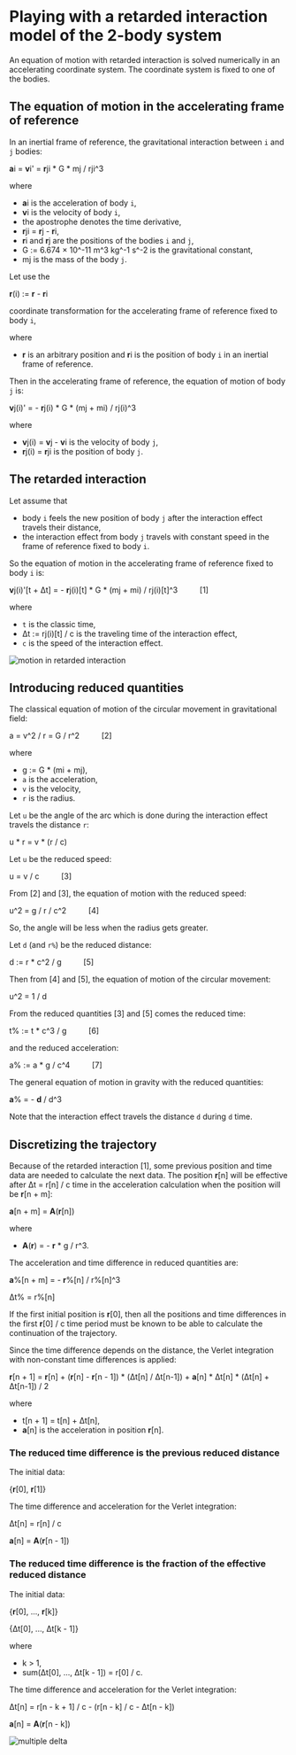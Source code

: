 ​
# Playing with a retarded interaction model of the 2-body system

An equation of motion with retarded interaction is solved numerically in an accelerating coordinate system.
The coordinate system is fixed to one of the bodies.


## The equation of motion in the accelerating frame of reference

In an inertial frame of reference, the gravitational interaction between `i` and `j` bodies:

**a**i = **v**i' = **r**ji * G * mj / rji^3

where
- **a**i is the acceleration of body `i`,
- **v**i is the velocity of body `i`,
- the apostrophe denotes the time derivative,
- **r**ji = **r**j - **r**i,
- **r**i and **r**j are the positions of the bodies `i` and `j`,
- G := 6.674 × 10^-11 m^3 kg^-1 s^-2 is the gravitational constant,
- mj is the mass of the body `j`.

Let use the

**r**(i) := **r** - **r**i

coordinate transformation for the accelerating frame of reference fixed to body `i`,

where
- **r** is an arbitrary position and **r**i is the position of body `i` in an inertial frame of reference.

Then in the accelerating frame of reference, the equation of motion of body `j` is:

**v**j(i)' = - **r**j(i) * G * (mj + mi) / rj(i)^3

where
- **v**j(i) = **v**j - **v**i is the velocity of body `j`,
- **r**j(i) = **r**ji is the position of body `j`.


## The retarded interaction

Let assume that
- body `i` feels the new position of body `j` after the interaction effect travels their distance,
- the interaction effect from body `j` travels with constant speed in the frame of reference fixed to body `i`.

So the equation of motion in the accelerating frame of reference fixed to body `i` is:

**v**j(i)'[t + Δt] = - **r**j(i)[t] * G * (mj + mi) / rj(i)[t]^3        &emsp; &emsp; [1]

where
- `t` is the classic time,
- Δt := rj(i)[t] / c is the traveling time of the interaction effect,
- `c` is the speed of the interaction effect.

![motion in retarded interaction](motion_in_retarded_interaction.svg)


## Introducing reduced quantities

The classical equation of motion of the circular movement in gravitational field:

a = v^2 / r = G / r^2       &emsp; &emsp; [2]

where
- g := G * (mi + mj),
- `a` is the acceleration,
- `v` is the velocity,
- `r` is the radius.

Let `u` be the angle of the arc which is done during the interaction effect travels the distance `r`:

u * r = v * (r / c)

Let `u` be the reduced speed:

u = v / c       &emsp; &emsp; [3]

From [2] and [3], the equation of motion with the reduced speed:

u^2 = g / r / c^2       &emsp; &emsp; [4]

So, the angle will be less when the radius gets greater.

Let `d` (and `r%`) be the reduced distance:

d := r * c^2 / g        &emsp; &emsp; [5]

Then from [4] and [5], the equation of motion of the circular movement:

u^2 = 1 / d

From the reduced quantities [3] and [5] comes the reduced time:

t% := t * c^3 / g       &emsp; &emsp; [6]

and the reduced acceleration:

a% := a * g / c^4       &emsp; &emsp; [7]

The general equation of motion in gravity with the reduced quantities:

**a**% = - **d** / d^3

Note that the interaction effect travels the distance `d` during `d` time.


## Discretizing the trajectory

Because of the retarded interaction [1], some previous position and time data are needed to calculate the next data.
The position **r**[n] will be effective after Δt = r[n] / c time in the acceleration calculation
when the position will be **r**[n + m]:

**a**[n + m] = **A**(**r**[n])

where
- **A**(**r**) = - **r** * g / r^3.

The acceleration and time difference in reduced quantities are:

**a**%[n + m] = - **r**%[n] / r%[n]^3

Δt% = r%[n]

If the first initial position is **r**[0],
then all the positions and time differences in the first **r**[0] / c time period must be known
to be able to calculate the continuation of the trajectory.

Since the time difference depends on the distance, the Verlet integration with non-constant time differences is applied:

**r**[n + 1] = **r**[n] + (**r**[n] - **r**[n - 1]) * (Δt[n] / Δt[n-1]) + **a**[n] * Δt[n] * (Δt[n] + Δt[n-1]) / 2

where
- t[n + 1] = t[n] + Δt[n],
- **a**[n] is the acceleration in position **r**[n].

### The reduced time difference is the previous reduced distance

The initial data:

{**r**[0], **r**[1]}

The time difference and acceleration for the Verlet integration:

Δt[n] = r[n] / c

**a**[n] = **A**(**r**[n - 1])

### The reduced time difference is the fraction of the effective reduced distance

The initial data:

{**r**[0], ..., **r**[k]}

{Δt[0], ..., Δt[k - 1]}

where
- k > 1,
- sum(Δt[0], ..., Δt[k - 1]) = r[0] / c.

The time difference and acceleration for the Verlet integration:

Δt[n] = r[n - k + 1] / c - (r[n - k] / c - Δt[n - k])

**a**[n] = **A**(**r**[n - k])

![multiple delta](discretizing_multiple_delta.svg)
